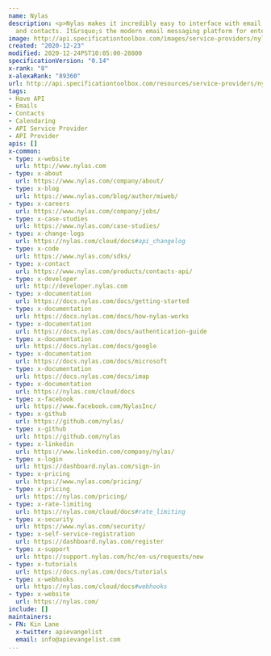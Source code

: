 ```yaml
---
name: Nylas
description: <p>Nylas makes it incredibly easy to interface with email, scheduling,
  and contacts. It&rsquo;s the modern email messaging platform for enterprise apps.</p>
image: http://api.specificationtoolbox.com/images/service-providers/nylas.jpg
created: "2020-12-23"
modified: 2020-12-24PST10:05:00-28800
specificationVersion: "0.14"
x-rank: "8"
x-alexaRank: "89360"
url: http://api.specificationtoolbox.com/resources/service-providers/nylas/
tags:
- Have API
- Emails
- Contacts
- Calendaring
- API Service Provider
- API Provider
apis: []
x-common:
- type: x-website
  url: http://www.nylas.com
- type: x-about
  url: https://www.nylas.com/company/about/
- type: x-blog
  url: https://www.nylas.com/blog/author/miweb/
- type: x-careers
  url: https://www.nylas.com/company/jobs/
- type: x-case-studies
  url: https://www.nylas.com/case-studies/
- type: x-change-logs
  url: https://nylas.com/cloud/docs#api_changelog
- type: x-code
  url: https://www.nylas.com/sdks/
- type: x-contact
  url: https://www.nylas.com/products/contacts-api/
- type: x-developer
  url: http://developer.nylas.com
- type: x-documentation
  url: https://docs.nylas.com/docs/getting-started
- type: x-documentation
  url: https://docs.nylas.com/docs/how-nylas-works
- type: x-documentation
  url: https://docs.nylas.com/docs/authentication-guide
- type: x-documentation
  url: https://docs.nylas.com/docs/google
- type: x-documentation
  url: https://docs.nylas.com/docs/microsoft
- type: x-documentation
  url: https://docs.nylas.com/docs/imap
- type: x-documentation
  url: https://nylas.com/cloud/docs
- type: x-facebook
  url: https://www.facebook.com/NylasInc/
- type: x-github
  url: https://github.com/nylas/
- type: x-github
  url: https://github.com/nylas
- type: x-linkedin
  url: https://www.linkedin.com/company/nylas/
- type: x-login
  url: https://dashboard.nylas.com/sign-in
- type: x-pricing
  url: https://www.nylas.com/pricing/
- type: x-pricing
  url: https://nylas.com/pricing/
- type: x-rate-limiting
  url: https://nylas.com/cloud/docs#rate_limiting
- type: x-security
  url: https://www.nylas.com/security/
- type: x-self-service-registration
  url: https://dashboard.nylas.com/register
- type: x-support
  url: https://support.nylas.com/hc/en-us/requests/new
- type: x-tutorials
  url: https://docs.nylas.com/docs/tutorials
- type: x-webhooks
  url: https://nylas.com/cloud/docs#webhooks
- type: x-website
  url: https://nylas.com/
include: []
maintainers:
- FN: Kin Lane
  x-twitter: apievangelist
  email: info@apievangelist.com
...
```

